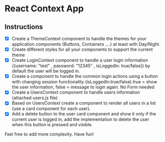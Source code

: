 # React Context App

## Instructions

- [X] Create a ThemeContext component to handle the themes for your application components (Buttons, Containers ....) at least with Day/Night.
- [X] Create different styles for all your components to support the current theme
- [X] Create LoginContext component to handle a user login information ({username: "test" , password: "12345" , isLoggedIn: true/false}) by default the user will be logged in.
- [X] Create a component to handle the common login actions using a button with changing session functionality (isLoggedIn:true/false) true = show the user information, false = message to login again. No Form needed
- [X] Create a UsersContext component to handle users information (attached users.js file)
- [X] Based on UsersContext create a component to render all users in a list (use a card component for each user).
- [X] Add a delete button to the user card component and show it only if the current user is logged in,  add the implementation to delete the user when this button is pressed and visible.

Feel free to add more complexity. Have fun!
